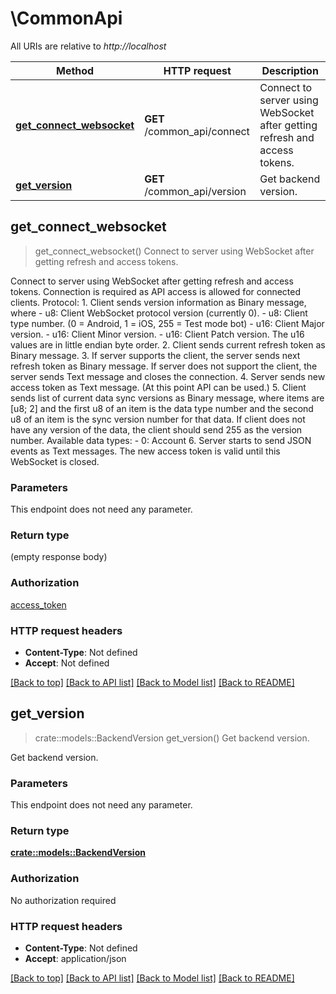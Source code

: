 # \CommonApi

All URIs are relative to *http://localhost*

Method | HTTP request | Description
------------- | ------------- | -------------
[**get_connect_websocket**](CommonApi.md#get_connect_websocket) | **GET** /common_api/connect | Connect to server using WebSocket after getting refresh and access tokens.
[**get_version**](CommonApi.md#get_version) | **GET** /common_api/version | Get backend version.



## get_connect_websocket

> get_connect_websocket()
Connect to server using WebSocket after getting refresh and access tokens.

Connect to server using WebSocket after getting refresh and access tokens. Connection is required as API access is allowed for connected clients.  Protocol: 1. Client sends version information as Binary message, where - u8: Client WebSocket protocol version (currently 0). - u8: Client type number. (0 = Android, 1 = iOS, 255 = Test mode bot) - u16: Client Major version. - u16: Client Minor version. - u16: Client Patch version.  The u16 values are in little endian byte order. 2. Client sends current refresh token as Binary message. 3. If server supports the client, the server sends next refresh token as Binary message. If server does not support the client, the server sends Text message and closes the connection. 4. Server sends new access token as Text message. (At this point API can be used.) 5. Client sends list of current data sync versions as Binary message, where items are [u8; 2] and the first u8 of an item is the data type number and the second u8 of an item is the sync version number for that data. If client does not have any version of the data, the client should send 255 as the version number.  Available data types: - 0: Account 6. Server starts to send JSON events as Text messages.  The new access token is valid until this WebSocket is closed. 

### Parameters

This endpoint does not need any parameter.

### Return type

 (empty response body)

### Authorization

[access_token](../README.md#access_token)

### HTTP request headers

- **Content-Type**: Not defined
- **Accept**: Not defined

[[Back to top]](#) [[Back to API list]](../README.md#documentation-for-api-endpoints) [[Back to Model list]](../README.md#documentation-for-models) [[Back to README]](../README.md)


## get_version

> crate::models::BackendVersion get_version()
Get backend version.

Get backend version.

### Parameters

This endpoint does not need any parameter.

### Return type

[**crate::models::BackendVersion**](BackendVersion.md)

### Authorization

No authorization required

### HTTP request headers

- **Content-Type**: Not defined
- **Accept**: application/json

[[Back to top]](#) [[Back to API list]](../README.md#documentation-for-api-endpoints) [[Back to Model list]](../README.md#documentation-for-models) [[Back to README]](../README.md)

